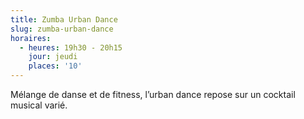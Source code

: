 ```yaml
---
title: Zumba Urban Dance
slug: zumba-urban-dance
horaires:
  - heures: 19h30 - 20h15
    jour: jeudi
    places: '10'
---
```

Mélange de danse et de fitness, l’urban dance repose sur un cocktail musical varié.

